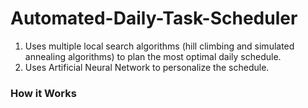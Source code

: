 # Automated-Daily-Task-Scheduler
1. Uses multiple local search algorithms (hill climbing and simulated annealing algorithms) to plan the most optimal daily schedule.
2. Uses Artificial Neural Network to personalize the schedule.


### How it Works
